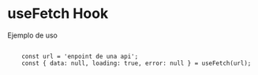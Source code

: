 # useFetch Hook

Ejemplo de uso
```

    const url = 'enpoint de una api';
    const { data: null, loading: true, error: null } = useFetch(url);

```